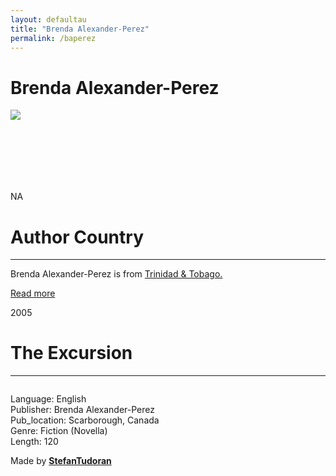 ```yaml
---
layout: defaultau
title: "Brenda Alexander-Perez"
permalink: /baperez
---
```

<!-- partial:index.partial.html -->
<div class="content">
    <h1>Brenda Alexander-Perez</h1>
    <div class="quote">
        <div><img src="https://t4.ftcdn.net/jpg/03/40/12/49/360_F_340124934_bz3pQTLrdFpH92ekknuaTHy8JuXgG7fi.jpg" class="logo"></div>
    </div>
    <div class="timeline">
        <div style="padding-bottom:100px;"></div>
        <div class="block">
            <div class="date right"><p class="right"> NA </p></div>
            <div class="dot"></div>
            <div class="left first">
            <div class="author_country">
                <h1>Author Country</h1><hr>
          <div class="aclocation">  <p>Brenda Alexander-Perez is from <a href="http://localhost:4000/3">Trinidad & Tobago.</a></p></div>
              <div class="acreadmore">  <a href="NA" target="_blank">Read more</a></div>
            </div>
            </div>
        </div>
        <div class="block">
            <div class="date left"><p class="left">2005</p></div>
            <div class="dot"></div>
            <div class="right">
                <h1>The Excursion</h1><hr>
                <p><img src=""></p>
                <p>
                Language: English<br/>
                Publisher: Brenda Alexander-Perez<br/>
                Pub_location: Scarborough, Canada<br/>
                Genre: Fiction (Novella)<br/>
                Length: 120</p>
            </div>
        </div>
        <div id="footer">
        <p id="copyright">Made by&nbsp;<strong><a href="https://www.linkedin.com/in/nicolae-stefan-tudoran-b02291127/" target="_blank">StefanTudoran</a></strong></p>
    </div>
</div>
<!-- partial -->
  <script src='https://cdnjs.cloudflare.com/ajax/libs/jquery/3.1.1/jquery.min.js'></script><script  src="assets/js/authorscript.js"></script>
